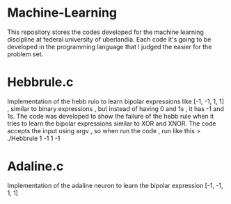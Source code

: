 # Machine-Learning

This repository stores the codes developed for the machine learning discipline at federal university of uberlandia. Each code it's going to be developed in the 
programming language that I judged the easier for the problem set.

# Hebbrule.c

Implementation of the hebb rulo to learn bipolar expressions like [-1, -1, 1, 1] , similar to binary expressions , but instead of having 0 and 1s , it has -1 and 1s. The code 
was developed to show the failure of the hebb rule when it tries to learn the bipolar expressions similar to XOR and XNOR. The code accepts the input using argv , so when run the code , run like this > ./Hebbrule 1 -1 1 -1 

# Adaline.c

Implementation of the adaline neuron to learn the bipolar expression [-1, -1, 1, 1]

